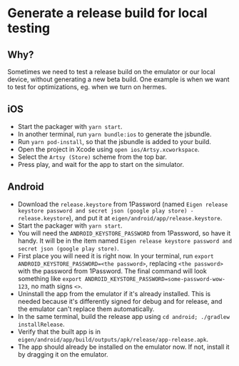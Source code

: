 # Generate a release build for local testing

## Why?

Sometimes we need to test a release build on the emulator or our local device, without generating a new beta build. One example is when we want to test for optimizations, eg. when we turn on hermes.

## iOS

- Start the packager with `yarn start`.
- In another terminal, run `yarn bundle:ios` to generate the jsbundle.
- Run `yarn pod-install`, so that the jsbundle is added to your build.
- Open the project in Xcode using `open ios/Artsy.xcworkspace`.
- Select the `Artsy (Store)` scheme from the top bar.
- Press play, and wait for the app to start on the simulator.

## Android

- Download the `release.keystore` from 1Password (named `Eigen release keystore password and secret json (google play store) - release.keystore`), and put it at `eigen/android/app/release.keystore`.
- Start the packager with `yarn start`.
- You will need the `ANDROID_KEYSTORE_PASSWORD` from 1Password, so have it handy. It will be in the item named `Eigen release keystore password and secret json (google play store)`.
- First place you will need it is right now. In your terminal, run `export ANDROID_KEYSTORE_PASSWORD=<the password>`, replacing `<the password>` with the password from 1Password. The final command will look something like `export ANDROID_KEYSTORE_PASSWORD=some-password-wow-123`, no math signs `<>`.
- Uninstall the app from the emulator if it's already installed. This is needed because it's differently signed for debug and for release, and the emulator can't replace them automatically.
- In the same terminal, build the release app using `cd android; ./gradlew installRelease`.
- Verify that the built app is in `eigen/android/app/build/outputs/apk/release/app-release.apk`.
- The app should already be installed on the emulator now. If not, install it by dragging it on the emulator.
